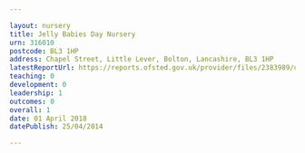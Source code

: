 ```yaml
---

layout: nursery
title: Jelly Babies Day Nursery
urn: 316010
postcode: BL3 1HP
address: Chapel Street, Little Lever, Bolton, Lancashire, BL3 1HP
latestReportUrl: https://reports.ofsted.gov.uk/provider/files/2383989/urn/316010.pdf
teaching: 0
development: 0
leadership: 1
outcomes: 0
overall: 1
date: 01 April 2018 
datePublish: 25/04/2014

---
```


